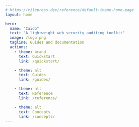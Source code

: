 ```yaml
---
# https://vitepress.dev/reference/default-theme-home-page
layout: home

hero:
  name: "Caido"
  text: "A lightweight web security auditing toolkit"
  image: /logo.png
  tagline: Guides and documentation
  actions:
    - theme: brand
      text: Quickstart
      link: /quickstart/

    - theme: alt
      text: Guides
      link: /guides/

    - theme: alt
      text: Reference
      link: /reference/

    - theme: alt
      text: Concepts
      link: /concepts/
---
```


